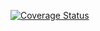 <a href='https://coveralls.io/github/AlekseyMN007/Laba4?branch=master'><img src='https://coveralls.io/repos/github/AlekseyMN007/Laba4/badge.svg?branch=master' alt='Coverage Status' /></a>
